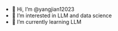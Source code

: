 - 👋 Hi, I’m @yangjian12023
- 👀 I’m interested in LLM and data science
- 🌱 I’m currently learning LLM

<!---
yangjian12023/yangjian12023 is a ✨ special ✨ repository because its `README.md` (this file) appears on your GitHub profile.
You can click the Preview link to take a look at your changes.
--->
